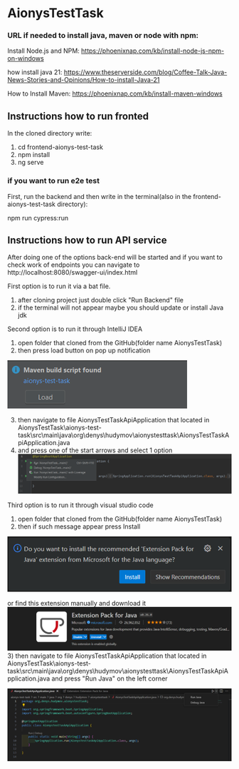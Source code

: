 # AionysTestTask
### URL if needed to install java, maven or node with npm:
Install Node.js and NPM: https://phoenixnap.com/kb/install-node-js-npm-on-windows

how install java 21: https://www.theserverside.com/blog/Coffee-Talk-Java-News-Stories-and-Opinions/How-to-install-Java-21

How to Install Maven: https://phoenixnap.com/kb/install-maven-windows

## Instructions how to run fronted
In the cloned directory write:
1) cd frontend-aionys-test-task
2) npm install 
3) ng serve

### if you want to run e2e test 
First, run the backend and then write in the terminal(also in the frontend-aionys-test-task directory):

npm run cypress:run

## Instructions how to run API service
After doing one of the options back-end will be started and if you want to check work
of endpoints you can navigate to http://localhost:8080/swagger-ui/index.html

First option is to run it via a bat file.
1) after cloning project just double click "Run Backend" file
2) if the terminal will not appear maybe you should update or install Java jdk

Second option is to run it through IntelliJ IDEA
1) open folder that cloned from the GitHub(folder name AionysTestTask)
2) then press load button on pop up notification

![img_1.png](img_1.png)

3) then navigate to file AionysTestTaskApiApplication that located in AionysTestTask\aionys-test-task\src\main\java\org\denys\hudymov\aionystesttask\AionysTestTaskApiApplication.java
4) and press one of the start arrows and select 1 option ![img_3.png](img_3.png)

Third option is to run it through visual studio code
1) open folder that cloned from the GitHub(folder name AionysTestTask)
2) then if such message appear press Install

![img_4.png](img_4.png) 

or find this extension manually and download it
![img_5.png](img_5.png)
3) then navigate to file AionysTestTaskApiApplication that located in AionysTestTask\aionys-test-task\src\main\java\org\denys\hudymov\aionystesttask\AionysTestTaskApiApplication.java
and press "Run Java" on the left corner

![img_6.png](img_6.png)

